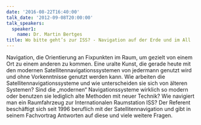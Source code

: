 ```yaml
---
date: '2016-08-22T16:40:00'
talk_date: '2012-09-08T20:00:00'
talk_speakers:
  speaker1:
    name: Dr. Martin Bertges
title: Wo bitte geht’s zur ISS? - Navigation auf der Erde und im All
---
```


Navigation, die Orientierung an Fixpunkten im Raum, um gezielt von einem Ort zu einem anderen zu kommen. Eine uralte Kunst, die gerade heute mit den modernen Satellitennavigationssystemen von jedermann genutzt wird und ohne Vorkenntnisse genutzt werden kann. Wie arbeiten die Satellitennavigationssysteme und wie unterscheiden sie sich von älteren Systemen? Sind die „modernen“ Navigationssysteme wirklich so modern oder benutzen sie lediglich alte Methoden mit neuer Technik? Wie navigiert man ein Raumfahrzeug zur Internationalen Raumstation ISS? Der Referent beschäftigt sich seit 1996 beruflich mit der Satellitennavigation und gibt in seinem Fachvortrag Antworten auf diese und viele weitere Fragen.